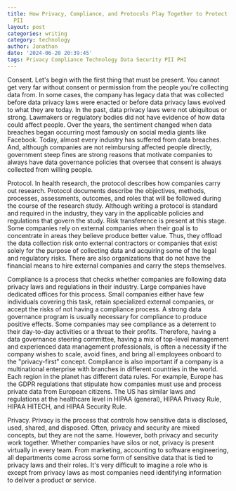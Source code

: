 ```yaml
---
title: How Privacy, Compliance, and Protocols Play Together to Protect You PHI and
  PII
layout: post
categories: writing
category: technology
author: Jonathan
date: '2024-06-20 20:39:45'
tags: Privacy Compliance Technology Data Security PII PHI
---
```


Consent. Let's begin with the first thing that must be present. You cannot get very far without consent or permission from the people you're collecting data from. In some cases, the company has legacy data that was collected before data privacy laws were enacted or before data privacy laws evolved to what they are today. In the past, data privacy laws were not ubiquitous or strong. Lawmakers or regulatory bodies did not have evidence of how data could affect people. Over the years, the sentiment changed when data breaches began occurring most famously on social media giants like Facebook. Today, almost every industry has suffered from data breaches. And, although companies are not reimbursing affected people directly, government steep fines are strong reasons that motivate companies to always have data governance policies that oversee that consent is always collected from willing people.

Protocol. In health research, the protocol describes how companies carry out research. Protocol documents describe the objectives, methods, processes, assessments, outcomes, and roles that will be followed during the course of the research study. Although writing a protocol is standard and required in the industry, they vary in the applicable policies and regulations that govern the study. Risk transference is present at this stage. Some companies rely on external companies when their goal is to concentrate in areas they believe produce better value. Thus, they offload the data collection risk onto external contractors or companies that exist solely for the purpose of collecting data and acquiring some of the legal and regulatory risks. There are also organizations that do not have the financial means to hire external companies and carry the steps themselves.
 
Compliance is a process that checks whether companies are following data privacy laws and regulations in their industry. Large companies have dedicated offices for this process. Small companies either have few individuals covering this task, retain specialized external companies, or accept the risks of not having a compliance process. A strong data governance program is usually necessary for compliance to produce positive effects. Some companies may see compliance as a deterrent to their day-to-day activities or a threat to their profits. Therefore, having a data governance steering committee, having a mix of top-level management and experienced data management professionals, is often a necessity if the company wishes to scale, avoid fines, and bring all employees onboard to the "privacy-first" concept. Compliance is also important if a company is a multinational enterprise with branches in different countries in the world. Each region in the planet has different data rules. For example, Europe has the GDPR regulations that stipulate how companies must use and process private data from European citizens. The US has similar laws and regulations at the healthcare level in HIPAA (general), HIPAA Privacy Rule, HIPAA HITECH, and HIPAA Security Rule.

Privacy. Privacy is the process that controls how sensitive data is disclosed, used, shared, and disposed. Often, privacy and security are mixed concepts, but they are not the same. However, both privacy and security work together. Whether companies have silos or not, privacy is present virtually in every team. From marketing, accounting to software engineering, all departments come across some form of sensitive data that is tied to privacy laws and their roles. It's very difficult to imagine a role who is except from privacy laws as most companies need identifying information to deliver a product or service.